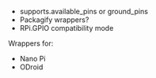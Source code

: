 * supports.available_pins or ground_pins
* Packagify wrappers?
* RPi.GPIO compatibility mode

Wrappers for:
  - Nano Pi
  - ODroid
